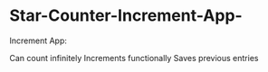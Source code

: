 # Star-Counter-Increment-App-
Increment App:

Can count infinitely
Increments functionally
Saves previous entries
